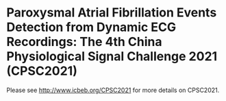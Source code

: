 # Paroxysmal Atrial Fibrillation Events Detection from Dynamic ECG Recordings: The 4th China Physiological Signal Challenge 2021 (CPSC2021)

Please see http://www.icbeb.org/CPSC2021 for more details on CPSC2021.